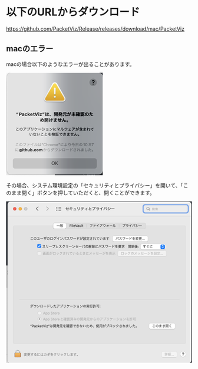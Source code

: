 # 以下のURLからダウンロード
https://github.com/PacketViz/Release/releases/download/mac/PacketViz

## macのエラー
macの場合以下のようなエラーが出ることがあります。

![cannot_open](./mac_cannot_open.png)



その場合、システム環境設定の「セキュリティとプライバシー」を開いて、「このまま開く」ボタンを押していただくと、開くことができます。

![setting](mac_security_setting.png)
